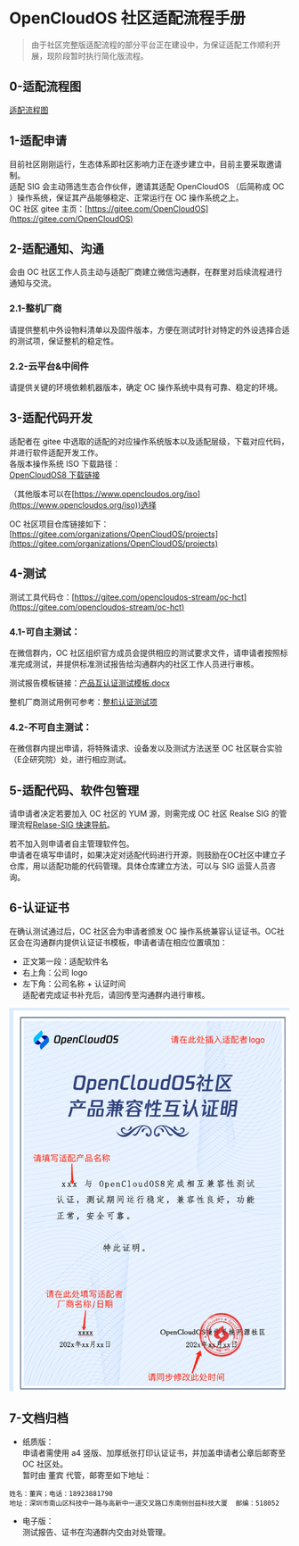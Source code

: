 # OpenCloudOS 社区适配流程手册
> 由于社区完整版适配流程的部分平台正在建设中，为保证适配工作顺利开展，现阶段暂时执行简化版流程。

## 0-适配流程图 

[适配流程图](https://doc.weixin.qq.com/flowchart/f3_AfIA2Ab8ADgxadWa23DTtStXutAaF?scode=AJEAIQdfAAoAlXGOEbAfIA2Ab8ADg)
## 1-适配申请

目前社区刚刚运行，生态体系即社区影响力正在逐步建立中，目前主要采取邀请制。    
适配 SIG 会主动筛选生态合作伙伴，邀请其适配 OpenCloudOS （后简称成 OC ）操作系统，保证其产品能够稳定、正常运行在 OC 操作系统之上。     
 OC 社区 gitee 主页：[https://gitee.com/OpenCloudOS](https://gitee.com/OpenCloudOS)
## 2-适配通知、沟通

会由 OC 社区工作人员主动与适配厂商建立微信沟通群，在群里对后续流程进行通知与交流。    
### 2.1-整机厂商

请提供整机中外设物料清单以及固件版本，方便在测试时针对特定的外设选择合适的测试项，保证整机的稳定性。    
### 2.2-云平台&中间件

请提供关键的环境依赖机器版本，确定 OC 操作系统中具有可靠、稳定的环境。    
## 3-适配代码开发

适配者在 gitee 中选取的适配的对应操作系统版本以及适配层级，下载对应代码，并进行软件适配开发工作。    
各版本操作系统 ISO 下载路径：      
[OpenCloudOS8 下载链接](https://mirrors.opencloudos.tech/opencloudos/8.6/isos/x86_64/opencloudos-8.6-x86_64-dvd1.iso)    

（其他版本可以在[https://www.opencloudos.org/iso](https://www.opencloudos.org/iso))选择    

OC 社区项目仓库链接如下：[https://gitee.com/organizations/OpenCloudOS/projects](https://gitee.com/organizations/OpenCloudOS/projects)    
## 4-测试

测试工具代码仓：[https://gitee.com/opencloudos-stream/oc-hct](https://gitee.com/opencloudos-stream/oc-hct)
### 4.1-可自主测试：

在微信群内，OC 社区组织官方成员会提供相应的测试要求文件，请申请者按照标准完成测试，并提供标准测试报告给沟通群内的社区工作人员进行审核。    

测试报告模板链接：[产品互认证测试模板.docx](https://drive.weixin.qq.com/s?k=AJEAIQdfAAozq7Ph3N)    

整机厂商测试用例可参考：[整机认证测试项](https://doc.weixin.qq.com/doc/w3_AfIA2Ab8ADgJUpke0M9QuuBCmPiww?scode=AJEAIQdfAAosbgN97HAfIA2Ab8ADg)    
### 4.2-不可自主测试：

在微信群内提出申请，将特殊请求、设备发以及测试方法送至 OC 社区联合实验（E企研究院）处，进行相应测试。    
## 5-适配代码、软件包管理

请申请者决定若要加入 OC 社区的 YUM 源，则需完成 OC 社区 Realse SIG 的管理流程[Relase-SIG 快速导航](https://gitee.com/OpenCloudOS/SIG-release)。   
        
若不加入则申请者自主管理软件包。     
申请者在填写申请时，如果决定对适配代码进行开源，则鼓励在OC社区中建立子仓库，用以适配功能的代码管理。具体仓库建立方法，可以与 SIG 运营人员咨询。    
## 6-认证证书

在确认测试通过后，OC 社区会为申请者颁发 OC 操作系统兼容认证证书。OC社区会在沟通群内提供认证证书模板，申请者请在相应位置填加：    
- 正文第一段：适配软件名     
- 右上角：公司 logo    
- 左下角：公司名称 + 认证时间   
适配者完成证书补充后，请回传至沟通群内进行审核。   

![OC_CA_template](../assets/OC_CA_template.png)     
 
## 7-文档归档

- 纸质版：    
申请者需使用 a4 竖版、加厚纸张打印认证证书，并加盖申请者公章后邮寄至 OC 社区处。    
暂时由 董宾 代管，邮寄至如下地址：   

``` text
姓名：董宾；电话：18923881790
地址：深圳市南山区科技中一路与高新中一道交叉路口东南侧创益科技大厦  邮编：518052  
```

- 电子版：     
测试报告、证书在沟通群内交由对处管理。




